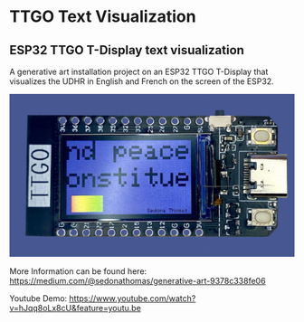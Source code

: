 # TTGO Text Visualization
## ESP32 TTGO T-Display text visualization

A generative art installation project on an ESP32 TTGO T-Display that visualizes the UDHR in English and French on the screen of the ESP32.

![ESP32 TTGO T-Display with the UDHR in English and French with a pride flag](./Images/TTGO_Text_Visualization_3.jpg)

More Information can be found here: https://medium.com/@sedonathomas/generative-art-9378c338fe06

Youtube Demo: https://www.youtube.com/watch?v=hJqq8oLx8cU&feature=youtu.be
